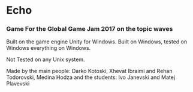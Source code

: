 # Echo
### Game For the Global Game Jam 2017 on the topic **waves**

Built on the game engine Unity for Windows. Built on Windows, tested on Windows everything on Windows.

Not Tested on any Unix system.

Made by the main people: Darko Kotoski, Xhevat Ibraimi and Rehan Todorovski, Medina Hodza and the students: Ivo Janevski and Matej Plavevski
